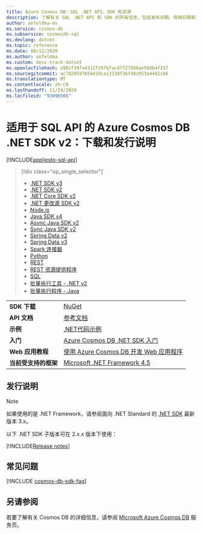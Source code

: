 ```yaml
---
title: Azure Cosmos DB：SQL .NET API、SDK 和资源
description: 了解有关 SQL .NET API 和 SDK 的所有信息，包括发布日期、停用日期和 Azure Cosmos DB .NET SDK 各版本之间所做的更改。
author: anfeldma-ms
ms.service: cosmos-db
ms.subservice: cosmosdb-sql
ms.devlang: dotnet
ms.topic: reference
ms.date: 08/12/2020
ms.author: anfeldma
ms.custom: devx-track-dotnet
ms.openlocfilehash: a98cf39fed312f29fbfacdff27508ae568b4f157
ms.sourcegitcommit: ac7029597b54419ca13238f36f48c053a4492cb6
ms.translationtype: MT
ms.contentlocale: zh-CN
ms.lasthandoff: 11/29/2020
ms.locfileid: "93098566"
---
```

# <a name="azure-cosmos-db-net-sdk-v2-for-sql-api-download-and-release-notes"></a>适用于 SQL API 的 Azure Cosmos DB .NET SDK v2：下载和发行说明
[!INCLUDE[appliesto-sql-api](includes/appliesto-sql-api.md)]

> [!div class="op_single_selector"]
> * [.NET SDK v3](sql-api-sdk-dotnet-standard.md)
> * [.NET SDK v2](sql-api-sdk-dotnet.md)
> * [.NET Core SDK v2](sql-api-sdk-dotnet-core.md)
> * [.NET 更改源 SDK v2](sql-api-sdk-dotnet-changefeed.md)
> * [Node.js](sql-api-sdk-node.md)
> * [Java SDK v4](sql-api-sdk-java-v4.md)
> * [Async Java SDK v2](sql-api-sdk-async-java.md)
> * [Sync Java SDK v2](sql-api-sdk-java.md)
> * [Spring Data v2](sql-api-sdk-java-spring-v2.md)
> * [Spring Data v3](sql-api-sdk-java-spring-v3.md)
> * [Spark 连接器](sql-api-sdk-java-spark.md)
> * [Python](sql-api-sdk-python.md)
> * [REST](/rest/api/cosmos-db/)
> * [REST 资源提供程序](/rest/api/cosmos-db-resource-provider/)
> * [SQL](./sql-query-getting-started.md)
> * [批量执行工具 - .NET v2](sql-api-sdk-bulk-executor-dot-net.md)
> * [批量执行程序 - Java](sql-api-sdk-bulk-executor-java.md)

| |  |
|---|---|
|**SDK 下载**|[NuGet](https://www.nuget.org/packages/Microsoft.Azure.DocumentDB/)|
|**API 文档**|[ 参考文档](/dotnet/api/overview/azure/cosmosdb?view=azure-dotnet&preserve-view=true)|
|**示例**|[.NET代码示例](https://github.com/Azure/azure-cosmos-dotnet-v2/tree/master/samples)|
|**入门**|[Azure Cosmos DB .NET SDK 入门](sql-api-get-started.md)|
|**Web 应用教程**|[使用 Azure Cosmos DB 开发 Web 应用程序](sql-api-dotnet-application.md)|
|**当前受支持的框架**|[Microsoft .NET Framework 4.5](https://www.microsoft.com/download/details.aspx?id=30653)|

## <a name="release-notes"></a>发行说明

> [!NOTE]
> 如果使用的是 .NET Framework，请参阅面向 .NET Standard 的 [.NET SDK](sql-api-sdk-dotnet-standard.md) 最新版本 3.x。

以下 .NET SDK 子版本可在 2.x.x 版本下使用：

[!INCLUDE[Release notes](~/samples-cosmosdb-dotnet-v2/changelog.md)]

## <a name="faq"></a>常见问题

[!INCLUDE [cosmos-db-sdk-faq](../../includes/cosmos-db-sdk-faq.md)]

## <a name="see-also"></a>另请参阅

若要了解有关 Cosmos DB 的详细信息，请参阅 [Microsoft Azure Cosmos DB](https://azure.microsoft.com/services/cosmos-db/) 服务页。